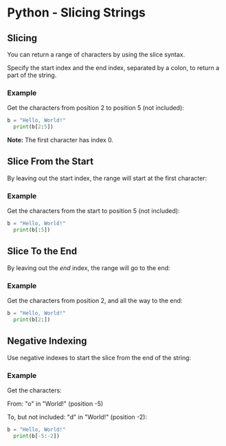 
Python - Slicing Strings
========================


Slicing
-------


You can return a range of characters by using the slice syntax.


Specify the start index and the end index, separated by a colon, to return a 
part of the string.



### Example


Get the characters from position 2 to position 5 (not included):



```python
b = "Hello, World!"
  print(b[2:5])

```



**Note:** The first character has index 0.



Slice From the Start
--------------------


By leaving out the start index, the range will start at the first character:



### Example


Get the characters from the start to position 5 (not included):



```python
b = "Hello, World!"
  print(b[:5])

```


Slice To the End
----------------


By leaving out the *end* index, the range will go to the end:



### Example


Get the characters from position 2, and all the way to the end:



```python
b = "Hello, World!"
  print(b[2:])

```


Negative Indexing
-----------------



Use negative indexes to start the slice from the end of the string:


### Example


Get the characters:


From: "o" in "World!" (position -5)


To, but not included: "d" in "World!" (position -2):



```python
b = "Hello, World!"
  print(b[-5:-2])

```


